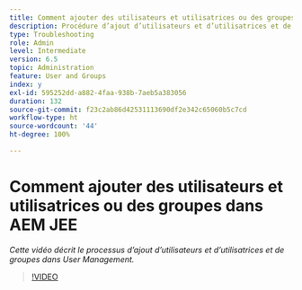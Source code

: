 ```yaml
---
title: Comment ajouter des utilisateurs et utilisatrices ou des groupes dans AEM Forms JEE
description: Procédure d’ajout d’utilisateurs et d’utilisatrices et de groupes dans AEM Forms JEE
type: Troubleshooting
role: Admin
level: Intermediate
version: 6.5
topic: Administration
feature: User and Groups
index: y
exl-id: 595252dd-a882-4faa-938b-7aeb5a383056
duration: 132
source-git-commit: f23c2ab86d42531113690df2e342c65060b5c7cd
workflow-type: ht
source-wordcount: '44'
ht-degree: 100%

---
```


# Comment ajouter des utilisateurs et utilisatrices ou des groupes dans AEM JEE

*Cette vidéo décrit le processus d’ajout d’utilisateurs et d’utilisatrices et de groupes dans User Management.*

>[!VIDEO](https://video.tv.adobe.com/v/335485?quality=12&learn=on)
